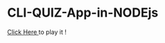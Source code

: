 # CLI-QUIZ-App-in-NODEjs
[ Click Here ](https://replit.com/@HeliGangwal/CLI-QUIZ-App-in-NODEjs#index.js) to play it !
